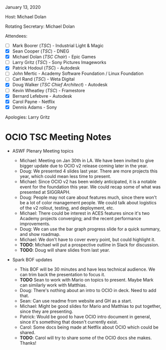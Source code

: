 <!-- SPDX-License-Identifier: CC-BY-4.0 -->
<!-- Copyright Contributors to the OpenColorIO Project. -->

January 13, 2020

Host: Michael Dolan

Rotating Secretary: Michael Dolan

Attendees:
  * [ ] Mark Boorer (_TSC_) - Industrial Light & Magic
  * [X] Sean Cooper (_TSC_) - DNEG
  * [X] Michael Dolan (_TSC Chair_) - Epic Games
  * [ ] Larry Gritz (_TSC_) - Sony Pictures Imageworks
  * [X] Patrick Hodoul (_TSC_) - Autodesk
  * [ ] John Mertic - Academy Software Foundation / Linux Foundation
  * [ ] Carl Rand (_TSC_) - Weta Digital
  * [X] Doug Walker (_TSC Chief Architect_) - Autodesk
  * [ ] Kevin Wheatley (_TSC_) - Framestore
  * [X] Bernard Lefebvre - Autodesk
  * [X] Carol Payne - Netflix
  * [X] Dennis Adams - Sony

Apologies:
  Larry Gritz

# **OCIO TSC Meeting Notes**

* ASWF Plenary Meeting topics
    - Michael: Meeting on Jan 30th in LA. We have been invited to give bigger 
      update due to OCIO v2 release coming later in the year.
    - Doug: We presented 4 slides last year. There are more projects this 
      year, which could mean less time to present.
    - Michael: Since OCIO v2 has been widely anticipated, it is a notable event
      for the foundation this year. We could recap some of what was presented at 
      SIGGRAPH.
    - Doug: People may not care about features much, since there won't be a lot 
      of color management people. We could talk about logistics of the v2 rollout, 
      testing, and deployment, etc.
    - Michael: There could be interest in ACES features since it's two Academy 
      projects converging; and  the recent performance improvements.
    - Doug: We can use the bar graph progress slide for a quick summary, and show 
      roadmap.
    - Michael: We don't have to cover every point, but could highlight it.
    - **TODO**: Michael will put a prospective outline in Slack for discussion.
    - **TODO**: Doug will share slides from last year.

* Spark BOF updates
    - This BOF will be 30 minutes and have less technical audience. We can trim 
      back the presentation to focus it.
    - **TODO** Sean to work with Mario on topics to present. Maybe Mark can 
      similarly work with Matthias.
    - Doug: There's nothing about an intro to OCIO in deck. Need to add that.
    - Sean: Can use readme from website and GH as a start.
    - Michael: Might be good slides for Mario and Matthias to put together, since 
      they are presenting.
    - Patrick: Would be good to have OCIO intro document in general, since it's 
      something that doesn't currently exist.
    - Carol: Some docs being made at Netflix about OCIO which could be shared.
    - **TODO**: Carol will try to share some of the OCIO docs she makes. Thanks!

